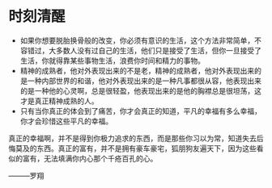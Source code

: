 # 时刻清醒

- 如果你想要脱胎换骨般的改变，你必须有意识的生活，这个方法非常简单，不容错过，大多数人没有过自己的生活，他们只是接受了生活，但你一旦接受了生活，你就得靠某些事物生活，浪费你时间和精力的事物。
- 精神的成熟者，他对外表现出来的不是老，精神的成熟者，他对外表现出来的是一种内部世界的和谐，他对外表现出来的是一种凡事都很从容，他表现出来的是一种他的心灵啊，总是很轻盈，他表现出来的是他的胸襟总是很坦荡，这才是真正精神成熟的人。
- 只有当你真正的体会到了痛苦，你才会真正的知道，平凡的幸福有多么幸福，你才会珍惜这些平凡的幸福。



真正的幸福啊，并不是得到你极力追求的东西，而是那些你习以为常，知道失去后悔莫及的东西。真正的富有，并不是拥有豪车豪宅，狐朋狗友遍天下，因为这些看似的富有，无法填满你内心那个千疮百孔的心。

———罗翔
